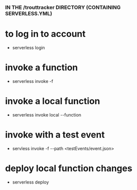 

### IN THE /trouttracker DIRECTORY (CONTAINING SERVERLESS.YML)

# to log in to account
  - serverless login

# invoke a function
  - serverless invoke -f <functionName>

# invoke a local function
  - serverless invoke local --function <functionName>

# invoke with a test event
  - servless invoke -f <functionName> --path <testEvents/event.json>

# deploy local function changes
  - serverless deploy

